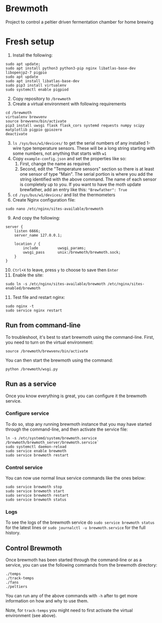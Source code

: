 # Brewmoth
Project to control a peltier driven fermentation chamber for home brewing

# Fresh setup

1. Install the following:
```shell
sudo apt update;
sudo apt install python3 python3-pip nginx libatlas-base-dev libopenjp2-7 pigpio
sudo apt update
sudo apt install libatlas-base-dev
sudo pip3 install virtualenv
sudo systemctl enable pigpiod
```
2. Copy repository to `/brewmoth`
3. Create a virtual environment with following requirements
```shell
cd /brewmoth
virtualenv brewvenv
source brewvenv/bin/activate
pip3 install uwsgi flask flask_cors systemd requests numpy scipy matplotlib pigpio gpiozero
deactivate
```
3. `ls /sys/bus/w1/devices/` to get the serial numbers of any installed 1-wire type temperature sensors. 
These will be a long string starting with some numbers, not anything that starts with `w1`  
4. Copy `example-config.json` and set the properties like so:
   1. First, change the name as required.
   2. Second, edit the "Temperature sensors" section so there is at least one sensor of type "Main".
   The serial portion is where you add the string identified with the above command.
   The name of each sensor is completely up to you.
   If you want to have the moth update brewfather, add an entry like this: `"Brewfather": True`
5. `cd /sys/bus/w1/devices/` and list the thermometers
8. Create Nginx configuration file:
```shell
sudo nano /etc/nginx/sites-available/brewmoth
```
9. And copy the following:
```shell
server {
    listen 6666;
    server_name 127.0.0.1;
    
    location / {
        include         uwsgi_params;
        uwsgi_pass      unix:/brewmoth/brewmoth.sock;
    }
}
```
10. `Ctrl+X` to leave, press `y` to choose to save then `Enter`
11. Enable the site:
```shell
sudo ln -s /etc/nginx/sites-available/brewmoth /etc/nginx/sites-enabled/brewmoth
```
11. Test file and restart nginx:
```shell
sudo nginx -t
sudo service nginx restart
```

## Run from command-line
To troubleshoot, it's best to start brewmoth using the command-line. 
First, you need to turn on the virtual environment:
```
source /brewmoth/brewvenv/bin/activate
```
You can then start the brewmoth using the command:
```commandline
python /brewmoth/wsgi.py
```

## Run as a service

Once you know everything is great, you can configure it the brewmoth service.

### Configure service

To do so, stop any running brewmoth instance that you may have started through the command-line,
and then activate the service file:
```shell
ln -s /etc/systemd/system/brewmoth.service /brewmoth/brewmoth_server/brewmoth.service`
sudo systemctl daemon-reload
sudo service enable brewmoth
sudo service brewmoth restart
````

### Control service

You can now use normal linux service commands like the ones below:
```shell
sudo service brewmoth stop
sudo service brewmoth start
sudo service brewmoth restart
sudo service brewmoth status
````

### Logs

To see the logs of the brewmoth service do `sudo service brewmoth status` for the latest lines or
`sudo journalctl -u brewmoth.service` for the full history.

## Control Brewmoth

Once brewmoth has been started through the command-line or as a service,
you can use the following commands from the brewmoth directory:
``` commandline
./temps
./track-temps
./fans
./peltiers
```
You can run any of the above commands with `-h` after to get more information on how and why to use them.

Note, for `track-temps` you might need to first activate the virtual environment (see above).
